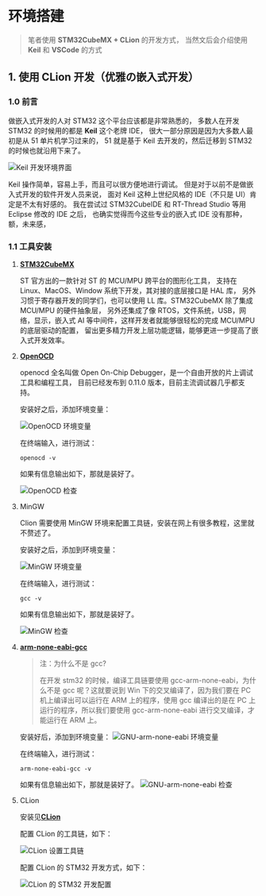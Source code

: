 # 环境搭建

> 笔者使用 **STM32CubeMX + CLion** 的开发方式，
> 当然文后会介绍使用 **Keil** 和 **VSCode** 的方式

## 1. 使用 CLion 开发（优雅の嵌入式开发）

### 1.0 前言

做嵌入式开发的人对 STM32 这个平台应该都是非常熟悉的，
多数人在开发 STM32 的时候用的都是 **Keil** 这个老牌 IDE，
很大一部分原因是因为大多数人最初是从 51 单片机学习过来的，
51 就是基于 Keil 去开发的，然后迁移到 STM32 的时候也就沿用下来了。

![Keil 开发环境界面](/docs/images/嵌入式/Keil界面图.png)

Keil 操作简单，容易上手，而且可以很方便地进行调试。
但是对于以前不是做嵌入式开发的软件开发人员来说，
面对 Keil 这种上世纪风格的 IDE（不只是 UI）肯定是不太有好感的。
我在尝试过 STM32CubeIDE 和 RT-Thread Studio 等用 Eclipse 修改的 IDE 之后，
也确实觉得而今这些专业的嵌入式 IDE 没有那种，额，未来感，

### 1.1 工具安装

1. [**STM32CubeMX**](https://www.st.com/en/development-tools/stm32cubemx.html)

   ST 官方出的一款针对 ST 的 MCU/MPU 跨平台的图形化工具，
   支持在 Linux、MacOS、Window 系统下开发，其对接的底层接口是 HAL 库，
   另外习惯于寄存器开发的同学们，也可以使用 LL 库。STM32CubeMX 除了集成 MCU/MPU 的硬件抽象层，
   另外还集成了像 RTOS，文件系统，USB，网络，显示，嵌入式 AI 等中间件，这样开发者就能够很轻松的完成 MCU/MPU 的底层驱动的配置，
   留出更多精力开发上层功能逻辑，能够更进一步提高了嵌入式开发效率。

2. [**OpenOCD**](https://github.com/xpack-dev-tools/openocd-xpack/releases)

   openocd 全名叫做 Open On-Chip Debugger，是一个自由开放的片上调试工具和编程工具，
   目前已经发布到 0.11.0 版本，目前主流调试器几乎都支持。

   安装好之后，添加环境变量：

   ![OpenOCD 环境变量](/docs/images/嵌入式/OpenOCD环境变量图.png)

   在终端输入，进行测试：

   ```shell
   openocd -v
   ```

   如果有信息输出如下，那就是装好了。

   ![OpenOCD 检查](/docs/images/嵌入式/OpenOCD检查图.png)

3. MinGW

   Clion 需要使用 MinGW 环境来配置工具链，安装在网上有很多教程，这里就不赘述了。

   安装好之后，添加到环境变量：

   ![MinGW 环境变量](/docs/images/嵌入式/MinGW环境变量图.png)

   在终端输入，进行测试：

   ```shell
   gcc -v
   ```

   如果有信息输出如下，那就是装好了。

   ![MinGW 检查](/docs/images/嵌入式/MinGW检查图.png)

4. [**arm-none-eabi-gcc**](https://developer.arm.com/open-source/gnu-toolchain/gnu-rm/downloads)

   > 注：为什么不是 gcc?
   >
   > 在开发 stm32 的时候，编译工具链要使用 gcc-arm-none-eabi，为什么不是 gcc 呢？这就要说到 Win 下的交叉编译了，因为我们要在 PC 机上编译出可以运行在 ARM 上的程序，使用 gcc 编译出的是在 PC 上运行的程序，所以我们要使用 gcc-arm-none-eabi 进行交叉编译，才能运行在 ARM 上。

   安装好后，添加到环境变量：
   ![GNU-arm-none-eabi 环境变量](/docs/images/嵌入式/GNU-arm-none-eabi环境变量图.png)

   在终端输入，进行测试：

   ```shell
   arm-none-eabi-gcc -v
   ```

   如果有信息输出如下，那就是装好了。
   ![GNU-arm-none-eabi 检查](/docs/images/嵌入式/GNU-arm-none-eabi检查图.png)

5. CLion

   安装见[**CLion**](/杂项/工具和环境/工具/编程工具.md#1-文本编辑器和代码编辑器)

   配置 CLion 的工具链，如下：

   ![CLion 设置工具链](/docs/images/嵌入式/CLion设置工具链图.png)

   配置 CLion 的 STM32 开发方式，如下：

   ![CLion 的 STM32 开发配置](/docs/images/嵌入式/CLion的STM32开发配置图.png)
